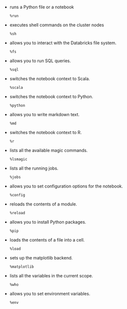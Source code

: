 
- runs a Python file or a notebook

    `%run`


- executes shell commands on the cluster nodes

    `%sh`

- allows you to interact with the Databricks file system.
    
   `%fs`

- allows you to run SQL queries.
    
    `%sql`

- switches the notebook context to Scala.
    
    `%scala`

- switches the notebook context to Python.
    
    `%python`

- allows you to write markdown text.

    `%md`

- switches the notebook context to R.
    
    `%r`

- lists all the available magic commands.

    `%lsmagic`

- lists all the running jobs.
    
    `%jobs`

- allows you to set configuration options for the notebook.
    
    `%config`

- reloads the contents of a module.
    
    `%reload`

- allows you to install Python packages.
    
    `%pip`

- loads the contents of a file into a cell.
    
    `%load`

- sets up the matplotlib backend.
    
    `%matplotlib`

- lists all the variables in the current scope.
    
    `%who`

- allows you to set environment variables.
    
    `%env`